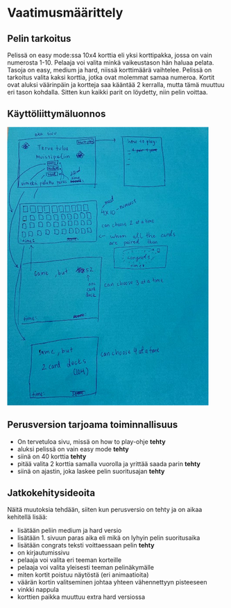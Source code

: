 # Vaatimusmäärittely

## Pelin tarkoitus
Pelissä on easy mode:ssa 10x4 korttia eli yksi korttipakka, jossa on vain numerosta 1-10. Pelaaja voi valita minkä vaikeustason hän haluaa pelata. Tasoja on easy, medium ja hard, niissä korttimäärä vaihtelee. Pelissä on tarkoitus valita kaksi korttia, jotka ovat molemmat samaa numeroa. Kortit ovat aluksi väärinpäin ja kortteja saa kääntää 2 kerralla, mutta tämä muuttuu eri tason kohdalla. Sitten kun kaikki parit on löydetty, niin pelin voittaa. 

## Käyttöliittymäluonnos
![käyttöliittymäluonnos.jpg](./kuvat/käyttöliittymäluonnos.jpg)

## Perusversion tarjoama toiminnallisuus
- On tervetuloa sivu, missä on how to play-ohje **tehty**
- aluksi pelissä on vain easy mode **tehty**
- siinä on 40 korttia **tehty**
- pitää valita 2 korttia samalla vuorolla ja yrittää saada parin **tehty**
- siinä on ajastin, joka laskee pelin suoritusajan **tehty**


## Jatkokehitysideoita
Näitä muutoksia tehdään, siiten kun perusversio on tehty ja on aikaa kehitellä lisää:
- lisätään peliin medium ja hard versio
- lisätään 1. sivuun paras aika eli mikä on lyhyin pelin suoritusaika
- lisätään congrats teksti voittaessaan pelin **tehty**
- on kirjautumissivu
- pelaaja voi valita eri teeman korteille
- pelaaja voi valita yleisesti teeman pelinäkymälle
- miten kortit poistuu näytöstä (eri animaatioita)
- väärän kortin valitseminen johtaa yhteen vähennettyyn pisteeseen
- vinkki nappula
- korttien paikka muuttuu extra hard versiossa
